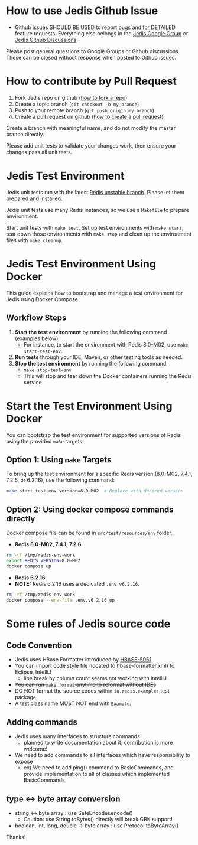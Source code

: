 # How to use Jedis Github Issue

* Github issues SHOULD BE USED to report bugs and for DETAILED feature requests. Everything else belongs in the [Jedis Google Group](https://groups.google.com/g/jedis_redis) or [Jedis Github Discussions](https://github.com/redis/jedis/discussions).

Please post general questions to Google Groups or Github discussions. These can be closed without response when posted to Github issues.

# How to contribute by Pull Request

1. Fork Jedis repo on github ([how to fork a repo](https://docs.github.com/en/get-started/quickstart/fork-a-repo))
2. Create a topic branch (`git checkout -b my_branch`)
3. Push to your remote branch (`git push origin my_branch`)
4. Create a pull request on github ([how to create a pull request](https://docs.github.com/en/pull-requests/collaborating-with-pull-requests/proposing-changes-to-your-work-with-pull-requests/creating-a-pull-request))

Create a branch with meaningful name, and do not modify the master branch directly.

Please add unit tests to validate your changes work, then ensure your changes pass all unit tests.

# Jedis Test Environment

Jedis unit tests run with the latest [Redis unstable branch](https://github.com/redis/redis/tree/unstable).
Please let them prepared and installed.

Jedis unit tests use many Redis instances, so we use a ```Makefile``` to prepare environment. 

Start unit tests with ```make test```.
Set up test environments with ```make start```, tear down those environments with ```make stop``` and clean up the environment files with ```make cleanup```.


# Jedis Test Environment Using Docker

This guide explains how to bootstrap and manage a test environment for Jedis using Docker Compose.

## Workflow Steps
1. **Start the test environment** by running the following command (examples below).
   - For instance, to start the environment with Redis 8.0-M02, use `make start-test-env`.
2. **Run tests** through your IDE, Maven, or other testing tools as needed.
3. **Stop the test environment** by running the following command:
   - `make stop-test-env`
   - This will stop and tear down the Docker containers running the Redis service

# Start the Test Environment Using Docker

You can bootstrap the test environment for supported versions of Redis using the provided `make` targets.

## Option 1: Using `make` Targets
To bring up the test environment for a specific Redis version (8.0-M02, 7.4.1, 7.2.6, or 6.2.16), use the following command:
```bash
make start-test-env version=8.0-M02  # Replace with desired version
```

## Option 2: Using docker compose commands directly
Docker compose file can be found in `src/test/resources/env` folder.
- **Redis  8.0-M02, 7.4.1, 7.2.6**
```bash
rm -rf /tmp/redis-env-work
export REDIS_VERSION=8.0-M02
docker compose up
```
- **Redis 6.2.16**
- **NOTE:** Redis 6.2.16 uses a dedicated `.env.v6.2.16`.
```bash
rm -rf /tmp/redis-env-work
docker compose --env-file .env.v6.2.16 up
```


# Some rules of Jedis source code

## Code Convention

* Jedis uses HBase Formatter introduced by [HBASE-5961](https://issues.apache.org/jira/browse/HBASE-5961)
* You can import code style file (located to hbase-formatter.xml) to Eclipse, IntelliJ
  * line break by column count seems not working with IntelliJ
* <strike>You can run ```make format``` anytime to reformat without IDEs</strike>
* DO NOT format the source codes within `io.redis.examples` test package.
* A test class name MUST NOT end with `Example`.

## Adding commands

* Jedis uses many interfaces to structure commands
  * planned to write documentation about it, contribution is more welcome!
* We need to add commands to all interfaces which have responsibility to expose
  * ex) We need to add ping() command to BasicCommands, and provide implementation to all of classes which implemented BasicCommands

## type <-> byte array conversion

* string <-> byte array : use SafeEncoder.encode()
  * Caution: use String.toBytes() directly will break GBK support!
* boolean, int, long, double -> byte array : use Protocol.toByteArray()

Thanks!
